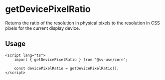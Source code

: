 # getDevicePixelRatio

Returns the ratio of the resolution in physical pixels to the resolution in CSS
pixels for the current display device.

## Usage

```svelte
<script lang="ts">
	import { getDevicePixelRatio } from '@sv-use/core';

	const devicePixelRatio = getDevicePixelRatio();
</script>
```
